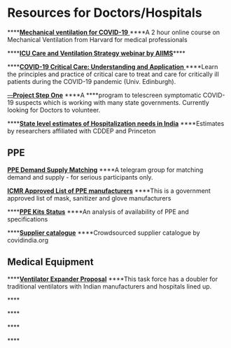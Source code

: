 # Resources for Doctors/Hospitals

\*\*\*\*[**Mechanical ventilation for COVID-19** ](https://www.edx.org/course/mechanical-ventilation-for-covid-19) ****A 2 hour online course on Mechanical Ventilation from Harvard for medical professionals

\*\*\*\*[**ICU Care and Ventilation Strategy webinar by AIIMS**](https://www.youtube.com/watch?v=mXEAqRaqafY&feature=youtu.be)\*\*\*\*

\*\*\*\*[**COVID-19 Critical Care: Understanding and Application** ](https://www.futurelearn.com/courses/covid-19-critical-care-education-resource) ****Learn the principles and practice of critical care to treat and care for critically ill patients during the COVID-19 pandemic \(Univ. Edinburgh\).

~~\_\_~~[**Project Step One**](https://www.projectstepone.org/)  ****A ****program to telescreen symptomatic COVID-19 suspects which is working with many state governments. Currently looking for Doctors to volunteer.

\*\*\*\*[**State level estimates of Hospitalization needs in India**](https://cddep.org/wp-content/uploads/2020/04/Covid.state_.hosp_3Apr2020.pdf)  ****Estimates by researchers affiliated with CDDEP and Princeton

## **PPE**

[**PPE Demand Supply Matching**](https://t.me/joinchat/PjzpJhy56B3N1sINXkyKBw) ****A telegram group for matching demand and supply - for serious participants only. 

[**ICMR Approved List of PPE manufacturers**](https://drive.google.com/file/d/1BUzj89_pQdtUpQ1wPTrmAJkO3aFqmTvE/view) ****This is a government approved list of mask, sanitizer and glove manufacturers

\*\*\*\*[**PPE Kits Status**](https://drive.google.com/file/d/1Wz2KDR-y6BFTz3TNte0Ifohxqlw1ymw4/view) ****An analysis of availability of PPE and specifications

\*\*\*\*[**Supplier catalogue**](https://airtable.com/shrCKnk7easkiJMO4/tblI3dadTtpoeUzYF?blocks=hide) ****Crowdsourced supplier catalogue by covidindia.org

## Medical Equipment

\*\*\*\*[**Ventilator Expander Proposal**](https://www.nasscom.in/ventilator-expander-proposal) ****This task force has a doubler for traditional ventilators with Indian manufacturers and hospitals lined up.

\*\*\*\*

\*\*\*\*

\*\*\*\*

\*\*\*\*





